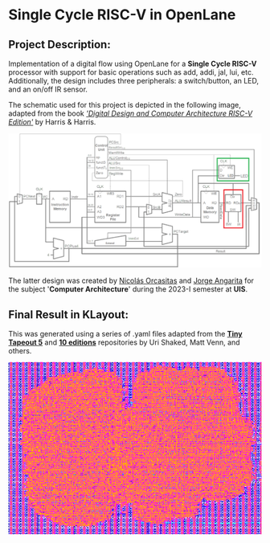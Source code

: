 # Single Cycle RISC-V in OpenLane

## Project Description:

Implementation of a digital flow using OpenLane for a **Single Cycle RISC-V** processor with support for basic operations such as add, addi, jal, lui, etc. Additionally, the design includes three peripherals: a switch/button, an LED, and an on/off IR sensor.

The schematic used for this project is depicted in the following image, adapted from the book [*'Digital Design and Computer Architecture RISC-V Edition'*](https://pages.hmc.edu/harris/ddca/ddcarv.html) by Harris & Harris.

![DatapathPeriferico.png](Media/DatapathPeriferico.png)

The latter design was created by [Nicolás Orcasitas](https://github.com/NicolasOrcasitas) and [Jorge Angarita](https://github.com/Gior-gio) for the subject '**Computer Architecture**' during the 2023-I semester at **UIS**.

## Final Result in KLayout:

This was generated using a series of .yaml files adapted from the [**Tiny Tapeout 5**](https://github.com/TinyTapeout/tt05-submission-template) and [**10 editions**](https://github.com/TinyTapeout/tt10-verilog-template) repositories by Uri Shaked, Matt Venn, and others. 

![GDS_Klayout](Media/GDS_Klayout.png)
